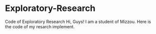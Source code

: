 # Exploratory-Research
Code of Exploratory Research
Hi, Guys!
I am a student of Mizzou. Here is the code of my resarch implement. 
